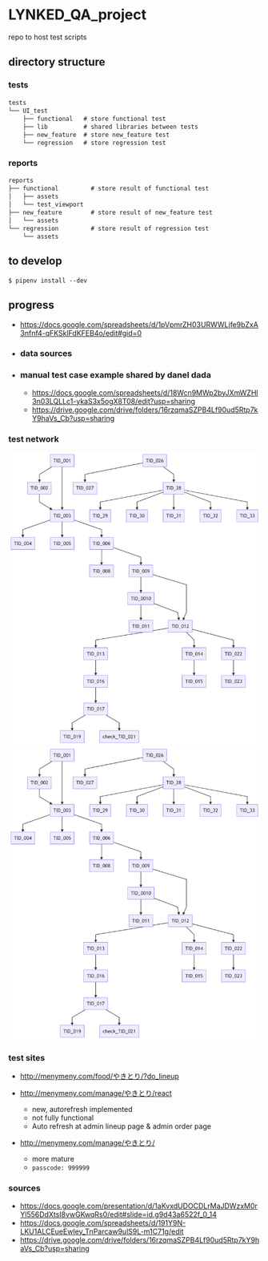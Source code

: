 # LYNKED_QA_project
repo to host test scripts

## directory structure

### tests
```
tests
└── UI_test
    ├── functional   # store functional test
    ├── lib          # shared libraries between tests
    ├── new_feature  # store new_feature test
    └── regression   # store regression test
```

### reports
```
reports
├── functional         # store result of functional test
│   ├── assets
│   └── test_viewport
├── new_feature        # store result of new_feature test
│   └── assets
└── regression         # store result of regression test
    └── assets
```

## to develop
```
$ pipenv install --dev
```

## progress
  - https://docs.google.com/spreadsheets/d/1pVpmrZH03URWWLjfe9bZxA3nfnf4-qFKSklFdKFEB4o/edit#gid=0

  - ### data sources
  - ### manual test case example shared by danel dada

    - https://docs.google.com/spreadsheets/d/18Wcn9MWp2byJXmWZHl3n03LQLLc1-ykaS3x5ogX8T08/edit?usp=sharing
    - https://drive.google.com/drive/folders/16rzqmaSZPB4Lf90ud5Rtp7kY9haVs_Cb?usp=sharing

### test network
![](https://raw.githubusercontent.com/LynkedKK/QA_test_scripts/master/tests/UI_test/functional/test_local_chrome/test_network.png?token=AAKP6XMFQS7XLZJ7H7TU6CK7XTD7I)
![test network/distribution](/tests/UI_test/functional/test_local_chrome/test_network.png?raw=true "test network/distribution")


### test sites

  - http://menymeny.com/food/やきとり/?do_lineup

  - http://menymeny.com/manage/やきとり/react
    - new, autorefresh implemented
    - not fully functional
    - Auto refresh at admin lineup page & admin order page

  - http://menymeny.com/manage/やきとり/
    - more mature
    - `passcode: 999999`


### sources
  - https://docs.google.com/presentation/d/1aKvxdUDOCDLrMaJDWzxM0rYl556DdXtsI8vwGKwqRs0/edit#slide=id.g9d43a6522f_0_14
  - https://docs.google.com/spreadsheets/d/191Y9N-LKU1ALCEueEwIey_TnParcaw9ulS9L-m1C71g/edit
  - https://drive.google.com/drive/folders/16rzqmaSZPB4Lf90ud5Rtp7kY9haVs_Cb?usp=sharing
